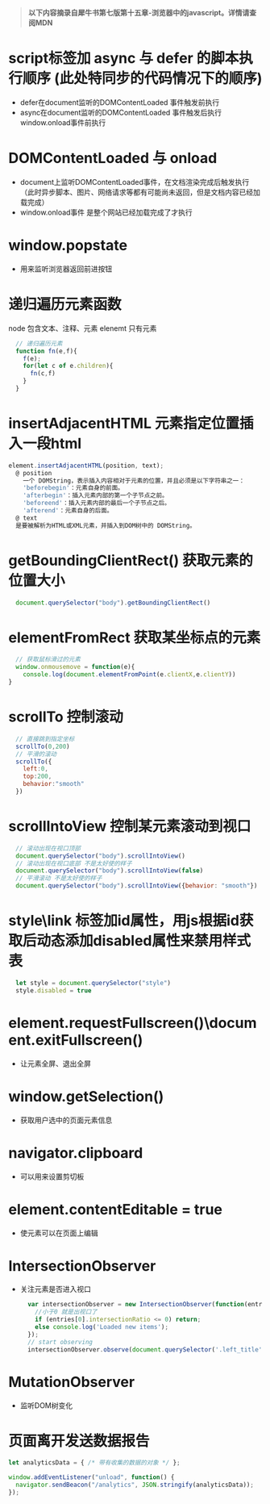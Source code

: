 > **以下内容摘录自犀牛书第七版第十五章-浏览器中的javascript。详情请查阅MDN**
# script标签加 async 与 defer 的脚本执行顺序 (此处特同步的代码情况下的顺序)
  * defer在document监听的DOMContentLoaded 事件触发前执行
  * async在document监听的DOMContentLoaded 事件触发后执行 window.onload事件前执行

# DOMContentLoaded 与 onload
  * document上监听DOMContentLoaded事件，在文档渲染完成后触发执行（此时异步脚本、图片、网络请求等都有可能尚未返回，但是文档内容已经加载完成）
  * window.onload事件 是整个网站已经加载完成了才执行

# window.popstate 
  * 用来监听浏览器返回前进按钮

# 递归遍历元素函数
  node 包含文本、注释、元素
  elenemt 只有元素
  ```javascript
    // 递归遍历元素
    function fn(e,f){
      f(e);
      for(let c of e.children){
        fn(c,f)
      }
    }
  ```
# insertAdjacentHTML 元素指定位置插入一段html
  ```javascript
  element.insertAdjacentHTML(position, text);
    @ position
      一个 DOMString，表示插入内容相对于元素的位置，并且必须是以下字符串之一：
      'beforebegin'：元素自身的前面。
      'afterbegin'：插入元素内部的第一个子节点之前。
      'beforeend'：插入元素内部的最后一个子节点之后。
      'afterend'：元素自身的后面。
    @ text
    是要被解析为HTML或XML元素，并插入到DOM树中的 DOMString。
  ```
# getBoundingClientRect() 获取元素的位置大小
  ```javascript
    document.querySelector("body").getBoundingClientRect()
  ```
# elementFromRect 获取某坐标点的元素
  ```javascript 
    // 获取鼠标滑过的元素
    window.onmousemove = function(e){
      console.log(document.elementFromPoint(e.clientX,e.clientY))
  }
  ```
# scrollTo 控制滚动
  ```javascript 
    // 直接跳到指定坐标
    scrollTo(0,200)
    // 平滑的滚动
    scrollTo({
      left:0,
      top:200,
      behavior:"smooth"
    })
  ```
# scrollIntoView 控制某元素滚动到视口
  ```javascript 
    // 滚动出现在视口顶部
    document.querySelector("body").scrollIntoView()
    // 滚动出现在视口底部 不是太好使的样子
    document.querySelector("body").scrollIntoView(false)
    // 平滑滚动 不是太好使的样子
    document.querySelector("body").scrollIntoView({behavior: "smooth"})
  ```
# style\link 标签加id属性，用js根据id获取后动态添加disabled属性来禁用样式表
  ```javascript 
    let style = document.querySelector("style")
    style.disabled = true
  ```
# element.requestFullscreen()\document.exitFullscreen() 
* 让元素全屏、退出全屏
# window.getSelection() 
* 获取用户选中的页面元素信息
# navigator.clipboard 
* 可以用来设置剪切板
# element.contentEditable = true 
* 使元素可以在页面上编辑
# IntersectionObserver 
* 关注元素是否进入视口
  ```javascript 
    var intersectionObserver = new IntersectionObserver(function(entries) {
      //小于0 就是出视口了
      if (entries[0].intersectionRatio <= 0) return;
      else console.log('Loaded new items');
    });
    // start observing
    intersectionObserver.observe(document.querySelector('.left_title'));
  ```
# MutationObserver 
* 监听DOM树变化

# 页面离开发送数据报告
```javascript
let analyticsData = { /* 带有收集的数据的对象 */ };

window.addEventListener("unload", function() {
  navigator.sendBeacon("/analytics", JSON.stringify(analyticsData));
});
```